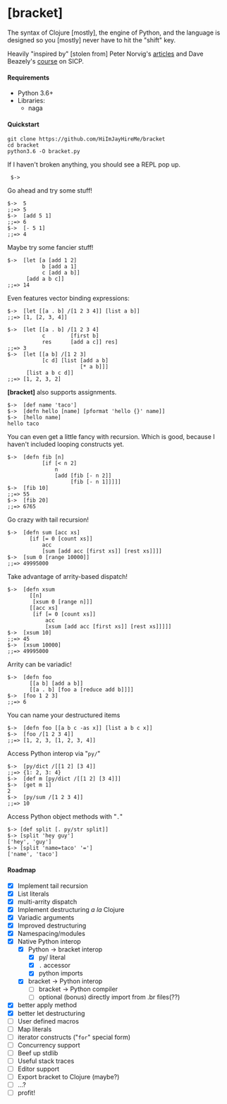 # [bracket]

The syntax of Clojure [mostly], the engine of Python, and  the language is designed so you [mostly] never have to hit the "shift" key.  

Heavily "inspired by" [stolen from] Peter Norvig's [articles](http://norvig.com/lispy2.html) and Dave Beazely's [course](http://www.dabeaz.com/chicago/sicp.html) on SICP.

#### Requirements
* Python 3.6+
* Libraries:
	* naga
	
#### Quickstart

    git clone https://github.com/HiImJayHireMe/bracket
    cd bracket
    python3.6 -O bracket.py
    
 If I haven't broken anything, you should see a REPL pop up.  
 
     $->
 
 Go ahead and try some stuff!
 
	$->  5
	;;=> 5
	$->  [add 5 1]
	;;=> 6
	$->  [- 5 1]
	;;=> 4

Maybe try some fancier stuff!

	$->  [let [a [add 1 2]
               b [add a 1]
               c [add a b]]
          [add a b c]]
	;;=> 14

Even features vector binding expressions:

    $->  [let [[a . b] /[1 2 3 4]] [list a b]]
    ;;=> [1, [2, 3, 4]]
    
    $->  [let [[a . b] /[1 2 3 4]
               c        [first b]
               res      [add a c]] res]
    ;;=> 3
    $->  [let [[a b] /[1 2 3] 
               [c d] [list [add a b]
                           [* a b]]]
          [list a b c d]]
    ;;=> [1, 2, 3, 2]
    

**[bracket]** also supports assignments.

	$->  [def name 'taco']
	$->  [defn hello [name] [pformat 'hello {}' name]]
	$->  [hello name]
	hello taco

You can even get a little fancy with recursion.  Which is good, because I haven't included looping constructs yet.

	$->  [defn fib [n]
  	           [if [< n 2]
	               n
	               [add [fib [- n 2]]
	                    [fib [- n 1]]]]]
	$->  [fib 10]
	;;=> 55
	$->  [fib 20]
	;;=> 6765

Go crazy with tail recursion!

    $->  [defn sum [acc xs]
           [if [= 0 [count xs]]
               acc
               [sum [add acc [first xs]] [rest xs]]]]
    $->  [sum 0 [range 10000]]
    ;;=> 49995000
    
Take advantage of arrity-based dispatch!

    $->  [defn xsum 
           [[n]
            [xsum 0 [range n]]]
           [[acc xs]
            [if [= 0 [count xs]]
                acc
                [xsum [add acc [first xs]] [rest xs]]]]]
    $->  [xsum 10]
    ;;=> 45
    $->  [xsum 10000]
    ;;=> 49995000

Arrity can be variadic!

    $->  [defn foo 
           [[a b] [add a b]]
           [[a . b] [foo a [reduce add b]]]]
    $->  [foo 1 2 3]
    ;;=> 6


You can name your destructured items

    $->  [defn foo [[a b c -as x]] [list a b c x]]
    $->  [foo /[1 2 3 4]]
    ;;=> [1, 2, 3, [1, 2, 3, 4]]


Access Python interop via "`py/`"

    $->  [py/dict /[[1 2] [3 4]]
    ;;=> {1: 2, 3: 4}
    $->  [def m [py/dict /[[1 2] [3 4]]]
    $->  [get m 1]
    2
    $->  [py/sum /[1 2 3 4]]
    ;;=> 10
    

Access Python object methods with "`.`"

    $-> [def split [. py/str split]]
    $-> [split 'hey guy']
    ['hey', 'guy']
    $-> [split 'name=taco' '=']
    ['name', 'taco']

#### Roadmap

* [x] Implement tail recursion
* [x] List literals
* [x] multi-arrity dispatch
* [x] Implement destructuring _a la_ Clojure
* [x] Variadic arguments
* [x] Improved destructuring
* [x] Namespacing/modules
* [x] Native Python interop
  * [x] Python -> bracket interop    
    * [x] py/ literal
    * [x] `.` accessor
    * [x] python imports
  * [x] bracket -> Python interop
    * [ ] bracket -> Python compiler
    * [ ] optional (bonus) directly import from .br files(??) 

* [x] better apply method
* [x] better let destructuring
* [ ] User defined macros
* [ ] Map literals
* [ ] iterator constructs ("`for`" special form)
* [ ] Concurrency support
* [ ] Beef up stdlib
* [ ] Useful stack traces
* [ ] Editor support
* [ ] Export bracket to Clojure (maybe?)
* [ ] ...?
* [ ] profit!